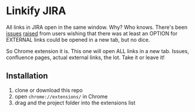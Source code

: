 # Linkify JIRA

All links in JIRA open in the same window. Why? Who knows. There's been [issues](https://jira.atlassian.com/browse/JRACLOUD-9380) [raised](https://jira.atlassian.com/browse/JRASERVER-70096) from users wishing that there was at least an OPTION for EXTERNAL links could be opened in a new tab, but no dice.

So Chrome extension it is. This one will open ALL links in a new tab. Issues, confluence pages, actual external links, the lot. Take it or leave it!

## Installation

1. clone or download this repo
2. open `chrome://extensions/` in Chrome
3. drag and the project folder into the extensions list
